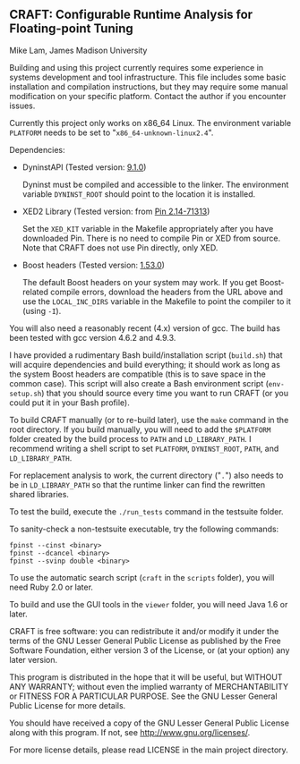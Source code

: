 ## CRAFT: Configurable Runtime Analysis for Floating-point Tuning

Mike Lam, James Madison University

Building and using this project currently requires some experience in systems
development and tool infrastructure. This file includes some basic installation
and compilation instructions, but they may require some manual modification on
your specific platform.  Contact the author if you encounter issues.

Currently this project only works on x86\_64 Linux. The environment variable
`PLATFORM` needs to be set to "`x86_64-unknown-linux2.4`".


Dependencies:

* DyninstAPI (Tested version: [9.1.0](https://github.com/dyninst/dyninst))

  Dyninst must be compiled and accessible to the linker. The environment variable
  `DYNINST_ROOT` should point to the location it is installed.

* XED2 Library (Tested version: from
  [Pin 2.14-71313](http://software.intel.com/en-us/articles/pintool-downloads))

  Set the `XED_KIT` variable in the Makefile appropriately after you have
  downloaded Pin. There is no need to compile Pin or XED from source. Note that
  CRAFT does not use Pin directly, only XED.

* Boost headers (Tested version:
  [1.53.0](http://sourceforge.net/projects/boost/files/boost/1.53.0/))

  The default Boost headers on your system may work. If you get Boost-related
  compile errors, download the headers from the URL above and use the
  `LOCAL_INC_DIRS` variable in the Makefile to point the compiler to it (using
  `-I`).


You will also need a reasonably recent (4.x) version of gcc. The build has been
tested with gcc version 4.6.2 and 4.9.3.

I have provided a rudimentary Bash build/installation script (`build.sh`) that
will acquire dependencies and build everything; it should work as long as the
system Boost headers are compatible (this is to save space in the common case).
This script will also create a Bash environment script (`env-setup.sh`) that you
should source every time you want to run CRAFT (or you could put it in your Bash
profile).

To build CRAFT manually (or to re-build later), use the `make` command in the
root directory. If you build manually, you will need to add the `$PLATFORM`
folder created by the build process to `PATH` and `LD_LIBRARY_PATH`. I recommend
writing a shell script to set `PLATFORM`, `DYNINST_ROOT`, `PATH`, and
`LD_LIBRARY_PATH`.

For replacement analysis to work, the current directory ("`.`") also needs to be
in `LD_LIBRARY_PATH` so that the runtime linker can find the rewritten shared
libraries.

To test the build, execute the `./run_tests` command in the testsuite folder.

To sanity-check a non-testsuite executable, try the following commands:

    fpinst --cinst <binary>
    fpinst --dcancel <binary>
    fpinst --svinp double <binary>

To use the automatic search script (`craft` in the `scripts` folder), you will
need Ruby 2.0 or later.

To build and use the GUI tools in the `viewer` folder, you will need Java 1.6 or
later.


CRAFT is free software: you can redistribute it and/or modify it under the terms
of the GNU Lesser General Public License as published by the Free Software
Foundation, either version 3 of the License, or (at your option) any later
version.

This program is distributed in the hope that it will be useful, but WITHOUT ANY
WARRANTY; without even the implied warranty of MERCHANTABILITY or FITNESS FOR A
PARTICULAR PURPOSE.  See the GNU Lesser General Public License for more details.

You should have received a copy of the GNU Lesser General Public License along
with this program.  If not, see <http://www.gnu.org/licenses/>.

For more license details, please read LICENSE in the main project directory.

